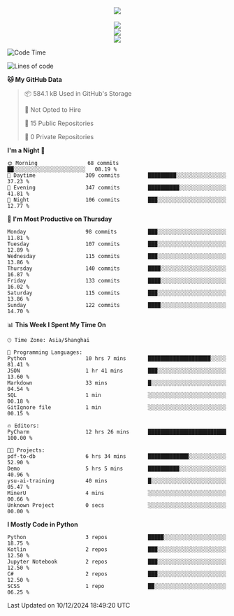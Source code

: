 <div align="center">
  <img src="https://readme-typing-svg.demolab.com?font=Zhi+Mang+Xing&size=40&pause=1000&color=000000&center=true&vCenter=true&lines=Baymax%E5%B0%8F%E6%8C%AF;Hello%20World"/><br/>
  <br/>
  <img src="https://skillicons.dev/icons?i=java,kotlin,python,c,cpp,html,css,javascript" /><br/>
  <img src="https://skillicons.dev/icons?i=spring,vue,pytorch,maven,gradle,mysql,sqlite,linux" /><br/>
  <img src="https://skillicons.dev/icons?i=idea,pycharm,webstorm,androidstudio,vscode,git,vim,md" /><br/>
</div>

<!--START_SECTION:waka-->
![Code Time](http://img.shields.io/badge/Code%20Time-417%20hrs%206%20mins-blue)

![Lines of code](https://img.shields.io/badge/From%20Hello%20World%20I%27ve%20Written-5.3%20million%20lines%20of%20code-blue)

**🐱 My GitHub Data** 

> 📦 584.1 kB Used in GitHub's Storage 
 > 
> 🚫 Not Opted to Hire
 > 
> 📜 15 Public Repositories 
 > 
> 🔑 0 Private Repositories 
 > 
**I'm a Night 🦉** 

```text
🌞 Morning                68 commits          ██░░░░░░░░░░░░░░░░░░░░░░░   08.19 % 
🌆 Daytime                309 commits         █████████░░░░░░░░░░░░░░░░   37.23 % 
🌃 Evening                347 commits         ██████████░░░░░░░░░░░░░░░   41.81 % 
🌙 Night                  106 commits         ███░░░░░░░░░░░░░░░░░░░░░░   12.77 % 
```
📅 **I'm Most Productive on Thursday** 

```text
Monday                   98 commits          ███░░░░░░░░░░░░░░░░░░░░░░   11.81 % 
Tuesday                  107 commits         ███░░░░░░░░░░░░░░░░░░░░░░   12.89 % 
Wednesday                115 commits         ███░░░░░░░░░░░░░░░░░░░░░░   13.86 % 
Thursday                 140 commits         ████░░░░░░░░░░░░░░░░░░░░░   16.87 % 
Friday                   133 commits         ████░░░░░░░░░░░░░░░░░░░░░   16.02 % 
Saturday                 115 commits         ███░░░░░░░░░░░░░░░░░░░░░░   13.86 % 
Sunday                   122 commits         ████░░░░░░░░░░░░░░░░░░░░░   14.70 % 
```


📊 **This Week I Spent My Time On** 

```text
🕑︎ Time Zone: Asia/Shanghai

💬 Programming Languages: 
Python                   10 hrs 7 mins       ████████████████████░░░░░   81.41 % 
JSON                     1 hr 41 mins        ███░░░░░░░░░░░░░░░░░░░░░░   13.60 % 
Markdown                 33 mins             █░░░░░░░░░░░░░░░░░░░░░░░░   04.54 % 
SQL                      1 min               ░░░░░░░░░░░░░░░░░░░░░░░░░   00.18 % 
GitIgnore file           1 min               ░░░░░░░░░░░░░░░░░░░░░░░░░   00.15 % 

🔥 Editors: 
PyCharm                  12 hrs 26 mins      █████████████████████████   100.00 % 

🐱‍💻 Projects: 
pdf-to-db                6 hrs 34 mins       █████████████░░░░░░░░░░░░   52.90 % 
Demo                     5 hrs 5 mins        ██████████░░░░░░░░░░░░░░░   40.96 % 
ysu-ai-training          40 mins             █░░░░░░░░░░░░░░░░░░░░░░░░   05.47 % 
MinerU                   4 mins              ░░░░░░░░░░░░░░░░░░░░░░░░░   00.66 % 
Unknown Project          0 secs              ░░░░░░░░░░░░░░░░░░░░░░░░░   00.00 % 
```

**I Mostly Code in Python** 

```text
Python                   3 repos             █████░░░░░░░░░░░░░░░░░░░░   18.75 % 
Kotlin                   2 repos             ███░░░░░░░░░░░░░░░░░░░░░░   12.50 % 
Jupyter Notebook         2 repos             ███░░░░░░░░░░░░░░░░░░░░░░   12.50 % 
C#                       2 repos             ███░░░░░░░░░░░░░░░░░░░░░░   12.50 % 
SCSS                     1 repo              ██░░░░░░░░░░░░░░░░░░░░░░░   06.25 % 
```




 Last Updated on 10/12/2024 18:49:20 UTC
<!--END_SECTION:waka-->





